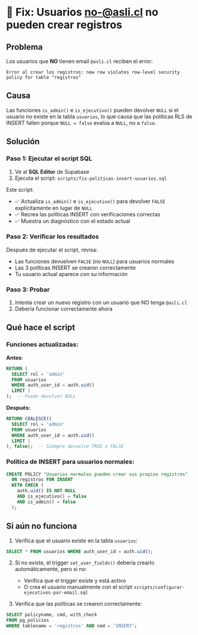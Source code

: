 # 🔧 Fix: Usuarios no-@asli.cl no pueden crear registros

## Problema

Los usuarios que **NO** tienen email `@asli.cl` reciben el error:
```
Error al crear los registros: new row violates row-level security policy for table "registros"
```

## Causa

Las funciones `is_admin()` e `is_ejecutivo()` pueden devolver `NULL` si el usuario no existe en la tabla `usuarios`, lo que causa que las políticas RLS de INSERT fallen porque `NULL = false` evalúa a `NULL`, no a `false`.

## Solución

### Paso 1: Ejecutar el script SQL

1. Ve al **SQL Editor** de Supabase
2. Ejecuta el script: `scripts/fix-politicas-insert-usuarios.sql`

Este script:
- ✅ Actualiza `is_admin()` e `is_ejecutivo()` para devolver `FALSE` explícitamente en lugar de `NULL`
- ✅ Recrea las políticas INSERT con verificaciones correctas
- ✅ Muestra un diagnóstico con el estado actual

### Paso 2: Verificar los resultados

Después de ejecutar el script, revisa:
- Las funciones devuelven `FALSE` (no `NULL`) para usuarios normales
- Las 3 políticas INSERT se crearon correctamente
- Tu usuario actual aparece con su información

### Paso 3: Probar

1. Intenta crear un nuevo registro con un usuario que NO tenga `@asli.cl`
2. Debería funcionar correctamente ahora

## Qué hace el script

### Funciones actualizadas:

**Antes:**
```sql
RETURN (
  SELECT rol = 'admin'
  FROM usuarios
  WHERE auth_user_id = auth.uid()
  LIMIT 1
);  -- Puede devolver NULL
```

**Después:**
```sql
RETURN COALESCE((
  SELECT rol = 'admin'
  FROM usuarios
  WHERE auth_user_id = auth.uid()
  LIMIT 1
), false);  -- Siempre devuelve TRUE o FALSE
```

### Política de INSERT para usuarios normales:

```sql
CREATE POLICY "Usuarios normales pueden crear sus propios registros"
  ON registros FOR INSERT
  WITH CHECK (
    auth.uid() IS NOT NULL
    AND is_ejecutivo() = false
    AND is_admin() = false
  );
```

## Si aún no funciona

1. Verifica que el usuario existe en la tabla `usuarios`:
```sql
SELECT * FROM usuarios WHERE auth_user_id = auth.uid();
```

2. Si no existe, el trigger `set_user_fields()` debería crearlo automáticamente, pero si no:
   - Verifica que el trigger existe y está activo
   - O crea el usuario manualmente con el script `scripts/configurar-ejecutivos-por-email.sql`

3. Verifica que las políticas se crearon correctamente:
```sql
SELECT policyname, cmd, with_check 
FROM pg_policies 
WHERE tablename = 'registros' AND cmd = 'INSERT';
```

